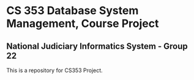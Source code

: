 # CS 353 Database System Management, Course Project

## National Judiciary Informatics System - Group 22

This is a repository for CS353 Project.
